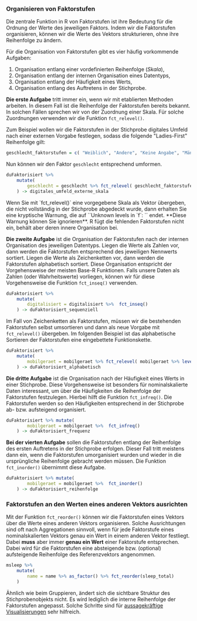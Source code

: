 ### Organisieren von Faktorstufen

Die zentrale Funktion in R von Faktorstufen ist ihre Bedeutung für die Ordnung der Werte des jeweiligen Faktors. Indem wir die Faktorstufen organisieren, können wir die Werte des Vektors strukturieren, ohne ihre Reihenfolge zu ändern. 

Für die Organisation von Faktorstufen gibt es vier häufig vorkommende Aufgaben: 

1. Organisation entlang einer vordefinierten Reihenfolge (*Skala*),
2. Organisation entlang der internen Organisation eines Datentyps,
3. Organisation entlang der Häufigkeit eines Werts,
4. Organisation entlang des Auftretens in der Stichprobe.

**Die erste Aufgabe** tritt immer ein, wenn wir mit etablierten Methoden arbeiten. In diesem Fall ist die Reihenfolge der Faktorstufen bereits bekannt. In solchen Fällen sprechen wir von der Zuordnung einer Skala. Für solche Zuordnungen verwenden wir die Funktion ``fct_relevel()``.

Zum Beispiel wollen wir die Faktorstufen in der Stichprobe digitales Umfeld nach einer externen Vorgabe festlegen, sodass die folgende "Ladies-First" Reihenfolge gilt:

```R
geschlecht_faktorstufen = c( "Weiblich", "Andere", "Keine Angabe", "Männlich" )
```

Nun können wir den Faktor ``geschlecht`` entsprechend umformen.

```R 
duFaktorisiert %>% 
    mutate(
        geschlecht = geschlecht %>% fct_relevel( geschlecht_faktorstufen )
    ) -> digitales_umfeld_externe_skala
```

<p class="alert alert-warning" markdown="1">
Wenn Sie mit `fct_relevel()` eine vorgegebene Skala als Vektor übergeben, die nicht vollständig in der Stichprobe abgedeckt wurde, dann erhalten Sie eine kryptische Warnung, die auf ``Unknown levels in `f`: `` endet. **Diese Warnung können Sie ignorieren**. R fügt die fehlenden Faktorstufen nicht ein, behält aber deren innere Organisation bei.
</p>

**Die zweite Aufgabe** ist die Organisation der Faktorstufen nach der internen Organisation des jeweiligen Datentyps. Liegen die Werte als Zahlen vor, dann werden die Faktorstufen entsprechend des jeweiligen Nennwerts sortiert. Liegen die Werte als Zeichenketten vor, dann werden die Faktorstufen alphabetisch sortiert. Diese Organisation entspricht der Vorgehensweise der meisten Base-R Funktionen. Falls unsere Daten als Zahlen (oder Wahrheitswerte) vorliegen, können wir für diese Vorgehensweise die Funktion ``fct_inseq()`` verwenden. 

```R 
duFaktorisiert %>% 
    mutate(
        digitalisiert = digitalisiert %>%  fct_inseq()
    ) -> duFaktorisiert_sequenziell
```

Im Fall von Zeichenketten als Faktorstufen, müssen wir die bestehenden Faktorstufen selbst umsortieren und dann als neue Vorgabe mit ``fct_relevel()`` übergeben. Im folgenden Beispiel ist das alphabetische Sortieren der Faktorstufen eine eingebettete Funktionskette.

```R
duFaktorisiert %>% 
    mutate(
        mobilgeraet = mobilgeraet %>% fct_relevel( mobilgeraet %>% levels() %>% sort() )
    ) -> duFaktorisiert_alphabetisch
```

**Die dritte Aufgabe** ist die Organisation nach der Häufigkeit eines Werts in einer Stichprobe. Diese Vorgehensweise ist besonders für nominalskalierte Daten interessant, um über die Häufigkeiten die Reihenfolge der Faktorstufen festzulegen. Hierbei hilft die Funktion ``fct_infreq()``. Die Faktorstufen werden so  den Häufigkeiten entsprechend in der Stichprobe ab- bzw. aufsteigend organisiert. 

```R
duFaktorisiert %>% mutate(
        mobilgeraet = mobilgeraet %>%  fct_infreq()
    ) -> duFaktorisiert_frequenz
```

**Bei der vierten Aufgabe** sollen die Faktorstufen entlang der Reihenfolge des ersten Auftretens in der Stichprobe erfolgen. Dieser Fall tritt meistens dann ein, wenn die  Faktorstufen umorganisiert wurden und wieder in die ursprüngliche Reihenfolge gebracht werden müssen. Die Funktion ``fct_inorder()`` übernimmt diese Aufgabe.

```R
duFaktorisiert %>% mutate(
        mobilgeraet = mobilgeraet %>%  fct_inorder()
    ) -> duFaktorisiert_reihenfolge
```

### Faktorstufen an den Werten eines anderen Vektors ausrichten

Mit der Funktion ``fct_reorder()``  können wir die Faktorstufen eines Vektors über die Werte eines anderen Vektors organisieren. Solche Ausrichtungen sind oft nach Aggregationen sinnvoll, wenn für jede Faktorstufe eines nominalskalierten Vektors genau ein Wert in einem anderen Vektor festliegt. Dabei **muss** aber immer **genau ein Wert** einer Faktorstufe entsprechen. Dabei wird für die Faktorstufen eine absteigende bzw. (optional) aufsteigende Reihenfolge des Referenzvektors angenommen. 

```R
msleep %>% 
    mutate(
        name = name %>% as_factor() %>% fct_reorder(sleep_total)
    )
```

Ähnlich wie beim Gruppieren, ändert sich die sichtbare Struktur des Stichprobenobjekts nicht. Es wird lediglich die interne Reihenfolge der Faktorstufen angepasst. Solche Schritte sind für [aussagekräftige Visualisierungen](https://moodle.zhaw.ch/mod/page/view.php?id=635260) sehr hilfreich.

